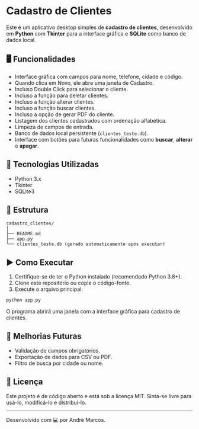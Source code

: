 # Cadastro de Clientes

Este é um aplicativo desktop simples de **cadastro de clientes**, desenvolvido em **Python** com **Tkinter** para a interface gráfica e **SQLite** como banco de dados local.

## 🖥️ Funcionalidades

- Interface gráfica com campos para nome, telefone, cidade e código.
- Quando clica em Novo, ele abre uma janela de Cadastro.
- Incluso Double Click para selecionar o cliente.
- Incluso a função para deletar clientes.
- Incluso a função alterar clientes.
- Incluso a função buscar clientes.
- Incluso a opção de gerar PDF do cliente.
- Listagem dos clientes cadastrados com ordenação alfabética.
- Limpeza de campos de entrada.
- Banco de dados local persistente (`clientes_teste.db`).
- Interface com botões para futuras funcionalidades como **buscar**, **alterar** e **apagar**.

## 🧰 Tecnologias Utilizadas

- Python 3.x
- Tkinter
- SQLite3

## 📁 Estrutura

```
cadastro_clientes/
│
├── README.md
├── app.py
└── clientes_teste.db (gerado automaticamente após executar)
```

## ▶️ Como Executar

1. Certifique-se de ter o Python instalado (recomendado Python 3.8+).
2. Clone este repositório ou copie o código-fonte.
3. Execute o arquivo principal:

```bash
python app.py
```

O programa abrirá uma janela com a interface gráfica para cadastro de clientes.

## 🔧 Melhorias Futuras


- Validação de campos obrigatórios.
- Exportação de dados para CSV ou PDF.
- Filtro de busca por cidade ou nome.


## 📄 Licença

Este projeto é de código aberto e está sob a licença MIT. Sinta-se livre para usá-lo, modificá-lo e distribuí-lo.

---

Desenvolvido com 💻 por André Marcos.